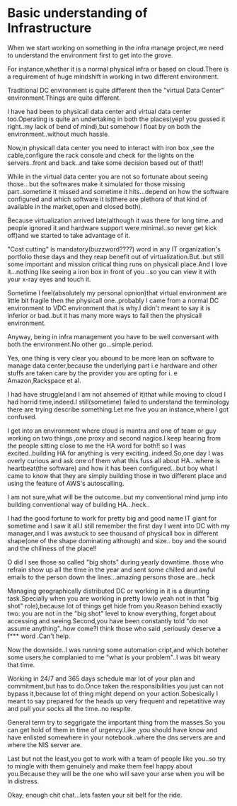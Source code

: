 # Basic understanding of Infrastructure

When we start working on something in the infra manage project,we need to understand the environment first to get into the grove.

For instance,whether it is a normal physical infra or based on cloud.There is a requirement of huge mindshift in working in two different environment.

Traditional DC environment is quite different then the "virtual Data Center" environment.Things are quite different.

I have had been to physicall data center and virtual data center too.Operating is quite an undertaking in both the places(yep! you gussed it right..my lack of bend of mind),but somehow I float by on both the environment..without much hassle.

Now,in physicall data center you need to interact with iron box ,see the cable,configure the rack console and check for the lights on the servers..front and back..and take some decision based out of that!!

While in the virtual data center you are not so fortunate about seeing those...but the softwares make it simulated for those missing part..sometime it missed and sometime it hits...depend on how the software configured and which software it is(there are plethora of that kind of available in the market,open and closed both).

Because virtualization arrived late(although it was there for long time..and people ignored it and hardware support were minimal..so never get kick off)and we started to take advantage of it.

"Cost cutting" is mandatory(buzzword????) word in any IT organization's portfolio these days and they reap benefit out of virtualization.But..but still some important and mission critical thing runs on physicall place.And I love it...nothing like seeing a iron box in front of you ..so you can view it with your x-ray eyes and touch it.

Sometime I feel(absolutely my personal opnion)that virtual environment are little bit fragile then the physicall one..probably I came from a normal DC environment to VDC environment that is why.I didn't meant to say it is inferior or bad..but it has many more ways to fail then the physicall environment.

Anyway, being in infra management you have to be well conversant with both the environment.No other go...simple.period.

Yes, one thing is very clear you abound to be more lean on software to manage data center,because the underlying part i.e hardware and other stuffs are taken care by the provider you are opting for i. e Amazon,Rackspace et al.

I had have struggle(and I am not ahsemed of it)that while moving to cloud I had horrid time,indeed.I still(sometime) failed to understand the terminology there are trying describe something.Let me five you an instance,where I got confused.

I get into an environment where cloud is mantra and one of team or guy working on two things ,one proxy and second nagios.I keep hearing from the people sitting close to me the HA word for both!! so I was excited..building HA for anything is very exciting..indeed.So,one day I was overly curious and ask one of them what this fuss all about HA...where is heartbeat(the software) and how it has been configured...but boy what I came to know that they are simply building those in two different place and using the feature of AWS's autoscalling.

I am not sure,what will be the outcome..but my conventional mind jump into building conventional way of building HA...heck..

I had the good fortune to work for pretty big and good name IT giant for sometime and I saw it all.I still remember the first day I went into DC with my manager,and I was awstuck to see thousand of physicall box in different shape(one of the shape dominating although) and size.. boy and the sound and the chillness of the place!!

O did I see those so called "big shots" during yearly downtime..those who refrain show up all the time in the year and sent some chilled and awful emails to the person down the lines...amazing persons those are...heck

Managing geographically distributed DC or working in it is a daunting task.Specially when you are working in pretty low(o yeah not in that "big shot" role),because lot of things get hide from you.Reason behind exactly two: you are not in the "big shot" level to know everything, forget about accessing and seeing.Second,you have been constantly told "do not assume anything"..how come?I think those who said ,seriously deserve a f***  word .Can't help.

Now the downside..I was running some automation cript,and which boteher some users;he complanied to me "what is your problem"..I was bit weary that time.

Working in 24/7 and 365 days schedule mar lot of your plan and commitment,but has to do.Once taken the responsibilities you just can not bypass it,because lot of thing might depend on your action.Sobesically I meant to say  prepared for the heads up very frequent and repetatitive way and pull your socks all the time..no respite.

General term try to seggrigate the important thing from the masses.So you can get hold of them in time of urgency.Like ,you should have know and have enlisted somewhere in your notebook..where the dns servers are and where the NIS server are.

Last but not the least,you got to work with a team of people like you..so try to mingle with them genuinely and make them feel happy about you.Because they will be the one who will save your arse when you will be in distress.

Okay, enough chit chat...lets fasten your sit belt for the ride.





